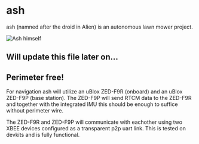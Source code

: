 # ash
ash (namned after the droid in Alien) is an autonomous lawn mower project.

![Ash himself](https://static.wikia.nocookie.net/alienanthology/images/6/62/Alien_Ian_Holm1.jpg/revision/latest?cb=20210323150713)

## Will update this file later on...

## Perimeter free!
For navigation ash will utilize an uBlox ZED-F9R (onboard) and an uBlox ZED-F9P (base station). The ZED-F9P will send RTCM data to the ZED-F9R and together with the integrated IMU this should be enough to suffice without perimeter wire.

The ZED-F9R and ZED-F9P will communicate with eachother using two XBEE devices configured as a transparent p2p uart link. This is tested on devkits and is fully functional.

